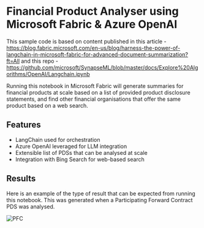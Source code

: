 # Financial Product Analyser using Microsoft Fabric & Azure OpenAI

This sample code is based on content published in this article - https://blog.fabric.microsoft.com/en-us/blog/harness-the-power-of-langchain-in-microsoft-fabric-for-advanced-document-summarization?ft=All and this repo - https://github.com/microsoft/SynapseML/blob/master/docs/Explore%20Algorithms/OpenAI/Langchain.ipynb

Running this notebook in Microsoft Fabric will generate summaries for financial products at scale based on a list of provided product disclosure statements, and find other financial organisations that offer the same product based on a web search.

## Features

* LangChain used for orchestration
* Azure OpenAI leveraged for LLM integration
* Extensible list of PDSs that can be analysed at scale
* Integration with Bing Search for web-based search

## Results

Here is an example of the type of result that can be expected from running this notebook. This was generated when a Participating Forward Contract PDS was analysed.

![PFC](https://github.com/ajananth/fabric-openai-fsi/assets/77469793/a054193d-be4a-4087-987b-21cad2fd1629)


